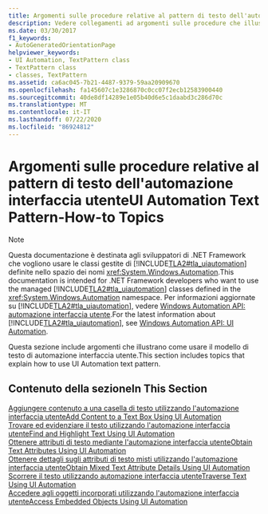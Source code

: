 ```yaml
---
title: Argomenti sulle procedure relative al pattern di testo dell'automazione interfaccia utente
description: Vedere collegamenti ad argomenti sulle procedure che illustrano come usare il modello di testo di automazione interfaccia utente. Gli argomenti includono l'aggiunta di contenuto a una casella di testo, l'attraversamento del testo e altro ancora.
ms.date: 03/30/2017
f1_keywords:
- AutoGeneratedOrientationPage
helpviewer_keywords:
- UI Automation, TextPattern class
- TextPattern class
- classes, TextPattern
ms.assetid: ca6ac045-7b21-4487-9379-59aa20909670
ms.openlocfilehash: fa145607c1e3286870c0cc07f2ecb12583900440
ms.sourcegitcommit: 40de8df14289e1e05b40d6e5c1daabd3c286d70c
ms.translationtype: MT
ms.contentlocale: it-IT
ms.lasthandoff: 07/22/2020
ms.locfileid: "86924812"
---
```

# <a name="ui-automation-text-pattern-how-to-topics"></a><span data-ttu-id="82fa0-104">Argomenti sulle procedure relative al pattern di testo dell'automazione interfaccia utente</span><span class="sxs-lookup"><span data-stu-id="82fa0-104">UI Automation Text Pattern-How-to Topics</span></span>
> [!NOTE]
> <span data-ttu-id="82fa0-105">Questa documentazione è destinata agli sviluppatori di .NET Framework che vogliono usare le classi gestite di [!INCLUDE[TLA2#tla_uiautomation](../../../includes/tla2sharptla-uiautomation-md.md)] definite nello spazio dei nomi <xref:System.Windows.Automation>.</span><span class="sxs-lookup"><span data-stu-id="82fa0-105">This documentation is intended for .NET Framework developers who want to use the managed [!INCLUDE[TLA2#tla_uiautomation](../../../includes/tla2sharptla-uiautomation-md.md)] classes defined in the <xref:System.Windows.Automation> namespace.</span></span> <span data-ttu-id="82fa0-106">Per informazioni aggiornate su [!INCLUDE[TLA2#tla_uiautomation](../../../includes/tla2sharptla-uiautomation-md.md)], vedere [Windows Automation API: automazione interfaccia utente](/windows/win32/winauto/entry-uiauto-win32).</span><span class="sxs-lookup"><span data-stu-id="82fa0-106">For the latest information about [!INCLUDE[TLA2#tla_uiautomation](../../../includes/tla2sharptla-uiautomation-md.md)], see [Windows Automation API: UI Automation](/windows/win32/winauto/entry-uiauto-win32).</span></span>  
  
 <span data-ttu-id="82fa0-107">Questa sezione include argomenti che illustrano come usare il modello di testo di automazione interfaccia utente.</span><span class="sxs-lookup"><span data-stu-id="82fa0-107">This section includes topics that explain how to use UI Automation text pattern.</span></span>  
  
## <a name="in-this-section"></a><span data-ttu-id="82fa0-108">Contenuto della sezione</span><span class="sxs-lookup"><span data-stu-id="82fa0-108">In This Section</span></span>  
 [<span data-ttu-id="82fa0-109">Aggiungere contenuto a una casella di testo utilizzando l'automazione interfaccia utente</span><span class="sxs-lookup"><span data-stu-id="82fa0-109">Add Content to a Text Box Using UI Automation</span></span>](add-content-to-a-text-box-using-ui-automation.md)  
 [<span data-ttu-id="82fa0-110">Trovare ed evidenziare il testo utilizzando l'automazione interfaccia utente</span><span class="sxs-lookup"><span data-stu-id="82fa0-110">Find and Highlight Text Using UI Automation</span></span>](find-and-highlight-text-using-ui-automation.md)  
 [<span data-ttu-id="82fa0-111">Ottenere attributi di testo mediante l'automazione interfaccia utente</span><span class="sxs-lookup"><span data-stu-id="82fa0-111">Obtain Text Attributes Using UI Automation</span></span>](obtain-text-attributes-using-ui-automation.md)  
 [<span data-ttu-id="82fa0-112">Ottenere dettagli sugli attributi di testo misti utilizzando l'automazione interfaccia utente</span><span class="sxs-lookup"><span data-stu-id="82fa0-112">Obtain Mixed Text Attribute Details Using UI Automation</span></span>](obtain-mixed-text-attribute-details-using-ui-automation.md)  
 [<span data-ttu-id="82fa0-113">Scorrere il testo utilizzando automazione interfaccia utente</span><span class="sxs-lookup"><span data-stu-id="82fa0-113">Traverse Text Using UI Automation</span></span>](traverse-text-using-ui-automation.md)  
 [<span data-ttu-id="82fa0-114">Accedere agli oggetti incorporati utilizzando l'automazione interfaccia utente</span><span class="sxs-lookup"><span data-stu-id="82fa0-114">Access Embedded Objects Using UI Automation</span></span>](access-embedded-objects-using-ui-automation.md)
